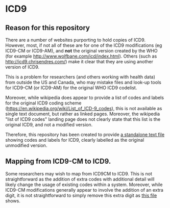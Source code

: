 # ICD9

## Reason for this repository
There are a number of websites purporting to hold copies of ICD9. However, most, if not all of these are for one of the ICD9 modifications (eg ICD9-CM or ICD9-AM), and **not** the original version created by the WHO (for example http://www.wolfbane.com/icd/index.html). Others (such as http://icd9.chrisendres.com/) make it clear that they are using another version of ICD9.

This is a problem for researchers (and others working with health data) from outside the US and Canada, who may mistake files and look-up tools for ICD9-CM (or ICD9-AM) for the original WHO ICD9 codelist.

Moreover, while wikipedia does appear to provide a list of codes and labels for the original ICD9 coding scheme (https://en.wikipedia.org/wiki/List_of_ICD-9_codes), this is not available as single text document, but rather as linked pages.  Moreover, the wikipedia "list of ICD9 codes" landing page does not clearly state that this list is the original ICD9, and not a modified version.

Therefore, this repository has been created to provide [a standalone text file](icd9.csv) showing codes and labels for ICD9, clearly labelled as the original unmodified version.

## Mapping from ICD9-CM to ICD9.

Some researchers may wish to map from ICD9CM to ICD9. This is not straightforward as the addition of extra codes with additional detail will likely change the usage of existing codes within a system. Moreover, while ICD9-CM modifications generally appear to involve the addition of an extra digit, it is not straightforward to simply remove this extra digit as  [this file](Differences_icd9_icd9cm.md) shows.

